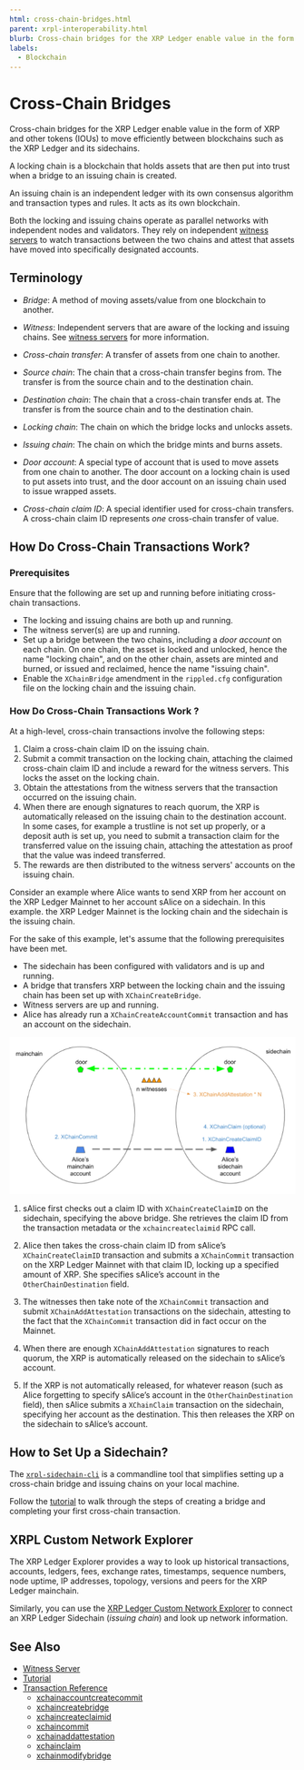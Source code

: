 ```yaml
---
html: cross-chain-bridges.html
parent: xrpl-interoperability.html
blurb: Cross-chain bridges for the XRP Ledger enable value in the form of XRP and other tokens (IOUs) to move efficiently between blockchains.
labels:
  - Blockchain
---
```

# Cross-Chain Bridges

Cross-chain bridges for the XRP Ledger enable value in the form of XRP and other tokens (IOUs) to move efficiently between blockchains such as the XRP Ledger and its sidechains.

A locking chain is a blockchain that holds assets that are then put into trust when a bridge to an issuing chain is created.

An issuing chain is an independent ledger with its own consensus algorithm and transaction types and rules. It acts as its own blockchain.

Both the locking and issuing chains operate as parallel networks with independent nodes and validators. They rely on independent [witness servers](witness-server.html) to watch transactions between the two chains and attest that assets have moved into specifically designated accounts.

## Terminology

* *Bridge*: A method of moving assets/value from one blockchain to another.

* *Witness*: Independent servers that are aware of the locking and issuing chains. See [witness servers](witness-server.html) for more information.

* *Cross-chain transfer*: A transfer of assets from one chain to another.

* *Source chain*: The chain that a cross-chain transfer begins from. The transfer is from the source chain and to the destination chain.

* *Destination chain*: The chain that a cross-chain transfer ends at. The transfer is from the source chain and to the destination chain.

* *Locking chain*: The chain on which the bridge locks and unlocks assets.

* *Issuing chain*: The chain on which the bridge mints and burns assets.

* *Door account*: A special type of account that is used to move assets from one chain to another. The door account on a locking chain is used to put assets into trust, and the door account on an issuing chain used to issue wrapped assets. 

* *Cross-chain claim ID*: A special identifier used for cross-chain transfers. A cross-chain claim ID represents *one* cross-chain transfer of value.

## How Do Cross-Chain Transactions Work?

### Prerequisites

Ensure that the following are set up and running before initiating cross-chain transactions. 

* The locking and issuing chains are both up and running.
* The witness server(s) are up and running.
* Set up a bridge between the two chains, including a _door account_ on each chain. On one chain, the asset is locked and unlocked, hence the name "locking chain", and on the other chain, assets are minted and burned, or issued and reclaimed, hence the name "issuing chain".
* Enable the `XChainBridge` amendment in the `rippled.cfg` configuration file on the locking chain and the issuing chain. 

### How Do Cross-Chain Transactions Work ?
 
At a high-level, cross-chain transactions involve the following steps: 

1. Claim a cross-chain claim ID on the issuing chain.
2. Submit a commit transaction on the locking chain, attaching the claimed cross-chain claim ID and include a reward for the witness servers. This locks the asset on the locking chain.
3. Obtain the attestations from the witness servers that the transaction occurred on the issuing chain.
4. When there are enough signatures to reach quorum, the XRP is automatically released on the issuing chain to the destination account. In some cases, for example a trustline is not set up properly, or a deposit auth is set up, you need to submit a transaction claim for the transferred value on the issuing chain, attaching the attestation as proof that the value was indeed transferred.
6. The rewards are then distributed to the witness servers' accounts on the issuing chain.

Consider an example where Alice wants to send XRP from her account on the XRP Ledger Mainnet to her account sAlice on a sidechain. In this example. the XRP Ledger Mainnet is the locking chain and the sidechain is the issuing chain. 

For the sake of this example, let's assume that the following prerequisites have been met.

* The sidechain has been configured with validators and is up and running.
* A bridge that transfers XRP between the locking chain and the issuing chain has been set up with `XChainCreateBridge`.
* Witness servers are up and running.
* Alice has already run a `XChainCreateAccountCommit` transaction and has an account on the sidechain.

<!-- Add image of just the bridge created-->

![Cross-chain Transactions](img/xrpl-bridging-solution.png "Cross-chain transactions")

1. sAlice first checks out a claim ID with `XChainCreateClaimID` on the sidechain, specifying the above bridge. She retrieves the claim ID from the transaction metadata or the `xchaincreateclaimid` RPC call.

2. Alice then takes the cross-chain claim ID from sAlice’s `XChainCreateClaimID` transaction and submits a `XChainCommit` transaction on the XRP Ledger Mainnet with that claim ID, locking up a specified amount of XRP. She specifies sAlice’s account in the `OtherChainDestination` field.

3. The witnesses then take note of the `XChainCommit` transaction and submit `XChainAddAttestation` transactions on the sidechain, attesting to the fact that the `XChainCommit` transaction did in fact occur on the Mainnet.

4. When there are enough `XChainAddAttestation` signatures to reach quorum, the XRP is automatically released on the sidechain to sAlice’s account.

5. If the XRP is not automatically released, for whatever reason (such as Alice forgetting to specify sAlice’s account in the `OtherChainDestination` field), then sAlice submits a `XChainClaim` transaction on the sidechain, specifying her account as the destination. This then releases the XRP on the sidechain to sAlice’s account.

## How to Set Up a Sidechain? 

The [`xrpl-sidechain-cli`](https://github.com/XRPLF/sidechain-cli) is a commandline tool that simplifies setting up a cross-chain bridge and issuing chains on your local machine. 

Follow the [tutorial](https://github.com/XRPLF/sidechain-cli/blob/main/scripts/tutorial.sh) to walk through the steps of creating a bridge and completing your first cross-chain transaction. 


## XRPL Custom Network Explorer 

The XRP Ledger Explorer provides a way to look up historical transactions, accounts, ledgers, fees, exchange rates, timestamps, sequence numbers, node uptime, IP addresses, topology, versions and peers for the XRP Ledger mainchain. 

Similarly, you can use the [XRP Ledger Custom Network Explorer](https://custom.xrpl.org/) to connect an XRP Ledger Sidechain (_issuing chain_) and look up network information. 


## See Also

- [Witness Server](witness-server.html)
- [Tutorial](https://github.com/XRPLF/sidechain-cli/blob/main/scripts/tutorial.sh)
- [Transaction Reference](transaction-types.html)
    - [xchainaccountcreatecommit](xchainaccountcreatecommit.html)
    - [xchaincreatebridge](xchaincreatebridge.html)
    - [xchaincreateclaimid](xchaincreateclaimid.html)
    - [xchaincommit](xchaincommit.html)
    - [xchainaddattestation](xchainaddattestation.html)
    - [xchainclaim](xchainclaim.html)
    - [xchainmodifybridge](xchainmodifybridge.html)



